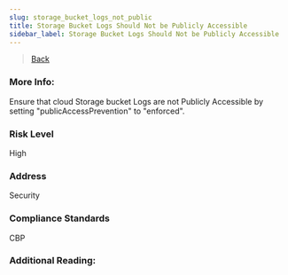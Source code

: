```yaml
---
slug: storage_bucket_logs_not_public
title: Storage Bucket Logs Should Not be Publicly Accessible
sidebar_label: Storage Bucket Logs Should Not be Publicly Accessible
---
```

> [Back](../../gcpstoragemonitoring)

### More Info:
Ensure that cloud Storage bucket Logs are not Publicly Accessible by setting "publicAccessPrevention" to "enforced".

### Risk Level
High

### Address
Security

### Compliance Standards
CBP

### Additional Reading:

